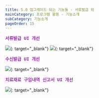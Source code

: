 ```yaml
---
title: 5.0 업그레이드 되는 기능들 - 서류발급 외
mainCategory: 프로그램 활용 - 기능소개
subCategory: 기능소개
pageOrder: 15
---
```


<pre style="color:#9C26B0; font-weight:Bold">
서류발급 UI 개선
</pre>

[![](/images/{{page.url}}_1.png)](/images/{{page.url}}_1.png){: target="_blank"}
[![](/images/{{page.url}}_2.png)](/images/{{page.url}}_2.png){: target="_blank"}

<pre style="color:#9C26B0; font-weight:Bold">
수신발급 UI 개선
</pre>

[![](/images/{{page.url}}_3.png)](/images/{{page.url}}_3.png){: target="_blank"}

<pre style="color:#9C26B0; font-weight:Bold">
치료재료 구입내역 신고서 UI 개선
</pre>

[![](/images/{{page.url}}_4.png)](/images/{{page.url}}_4.png){: target="_blank"}